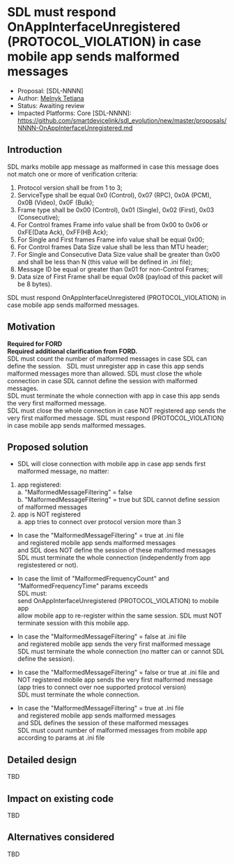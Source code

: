 # SDL must respond OnAppInterfaceUnregistered (PROTOCOL_VIOLATION) in case mobile app sends malformed messages
* Proposal: [SDL-NNNN]
* Author: [Melnyk Tetiana](https://github.com/TMelnyk)
* Status: Awaiting review
* Impacted Platforms: Core
[SDL-NNNN]: https://github.com/smartdevicelink/sdl_evolution/new/master/proposals/NNNN-OnAppInterfaceUnregistered.md

## Introduction
SDL marks mobile app message as malformed in case this message does not match one or more of verification criteria:  
1. Protocol version shall be from 1 to 3;  
2. ServiceType shall be equal 0x0 (Control), 0x07 (RPC), 0x0A (PCM), 0x0B (Video), 0x0F (Bulk);  
3. Frame type shall be 0x00 (Control), 0x01 (Single), 0x02 (First), 0x03 (Consecutive);  
4. For Control frames Frame info value shall be from 0x00 to 0x06 or 0xFE(Data Ack), 0xFF(HB Ack);  
5. For Single and First frames Frame info value shall be equal 0x00;  
6. For Control frames Data Size value shall be less than MTU header;  
7. For Single and Consecutive Data Size value shall be greater than 0x00 and shall be less than N (this value will be defined in .ini file);  
8. Message ID be equal or greater than 0x01 for non-Control Frames;  
9. Data size of First Frame shall be equal 0x08 (payload of this packet will be 8 bytes).  

SDL must respond OnAppInterfaceUnregistered (PROTOCOL_VIOLATION) in case mobile app sends malformed messages.

## Motivation
**Required for FORD**  
**Required additional clarification from FORD.**  
SDL must count the number of malformed messages in case SDL can define the session.  
SDL must unregister app in case this app sends malformed messages more than allowed. 
SDL must close the whole connection in case SDL cannot define the session with malformed messages.  
SDL must terminate the whole connection with app in case this app sends the very first malformed message.  
SDL must close the whole connection in case NOT registered app sends the very first malformed message.
SDL must respond (PROTOCOL_VIOLATION) in case mobile app sends malformed messages. 

## Proposed solution 
* SDL will close connection with mobile app in case app sends first malformed message, no matter:  
1. app registered:  
a. "MalformedMessageFiltering" = false  
b. "MalformedMessageFiltering" = true but SDL cannot define session of malformed messages  
2. app is NOT registered  
a. app tries to connect over protocol version more than 3 

* In case the "MalformedMessageFiltering" = true at .ini file  
and registered mobile app sends malformed messages  
and SDL does NOT define the session of these malformed messages  
SDL must terminate the whole connection (independently from app registestered or not).

* In case the limit of "MalformedFrequencyCount" and "MalformedFrequencyTime" params exceeds  
SDL must:  
send OnAppInterfaceUnregistered (PROTOCOL_VIOLATION) to mobile app  
allow mobile app to re-register within the same session.
SDL must NOT terminate session with this mobile app.

* In case the "MalformedMessageFiltering" = false at .ini file   
and registered mobile app sends the very first malformed message  
SDL must terminate the whole connection (no matter can or cannot SDL define the session).

* In case the "MalformedMessageFiltering" = false or true at .ini file 
and NOT registered mobile app sends the very first malformed message (app tries to connect over noе supported protocol version)  
SDL must terminate the whole connection.

* In case the "MalformedMessageFiltering" = true at .ini file  
and registered mobile app sends malformed messages  
and SDL defines the session of these malformed messages  
SDL must count number of malformed messages from mobile app according to params at .ini file 

## Detailed design
TBD

## Impact on existing code
TBD

## Alternatives considered
TBD
